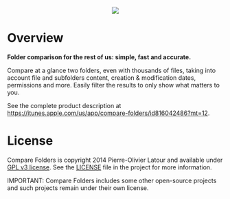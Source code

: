 <p align="center">
<img src="https://raw2.github.com/swisspol/CompareFolders/master/Resources/Icon.iconset/icon_512x512.png">
</p>

Overview
========

**Folder comparison for the rest of us: simple, fast and accurate.**

Compare at a glance two folders, even with thousands of files, taking into account file and subfolders content, creation & modification dates, permissions and more. Easily filter the results to only show what matters to you.

See the complete product description at https://itunes.apple.com/us/app/compare-folders/id816042486?mt=12.

License
=======

Compare Folders is copyright 2014 Pierre-Olivier Latour and available under [GPL v3 license](http://www.gnu.org/licenses/gpl-3.0.txt). See the [LICENSE](LICENSE) file in the project for more information.

IMPORTANT: Compare Folders includes some other open-source projects and such projects remain under their own license.

